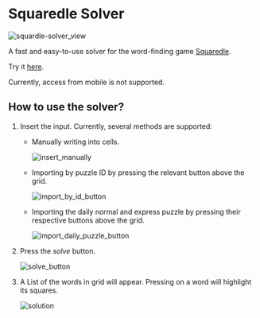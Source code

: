 # Squaredle Solver
![squardle-solver_view](link_to_image_of_solver)

A fast and easy-to-use solver for the word-finding game [Squaredle](https://squaredle.app/).

Try it [here](https://idanhalp.github.io/Squaredle-Solver/live/).

Currently, access from mobile is not supported.

## How to use the solver?
1. Insert the input. Currently, several methods are supported:
   * Manually writing into cells.
  
     ![insert_manually](link_to_gif_of_inserting_puzzle_manually)
   * Importing by puzzle ID by pressing the relevant button above the grid.
     
     ![import_by_id_button](link_to_image_of_import_by_id_button)
   * Importing the daily normal and express puzzle by pressing their respective buttons above the grid.
  
     ![import_daily_puzzle_button](link_to_image_of_import_daily_puzzle_button)
2. Press the *solve* button.

   ![solve_button](link_to_image_of_solve_button)
4. A List of the words in grid will appear. Pressing on a word will highlight its squares.

    ![solution](link_to_gif_of_displaying_solution)
